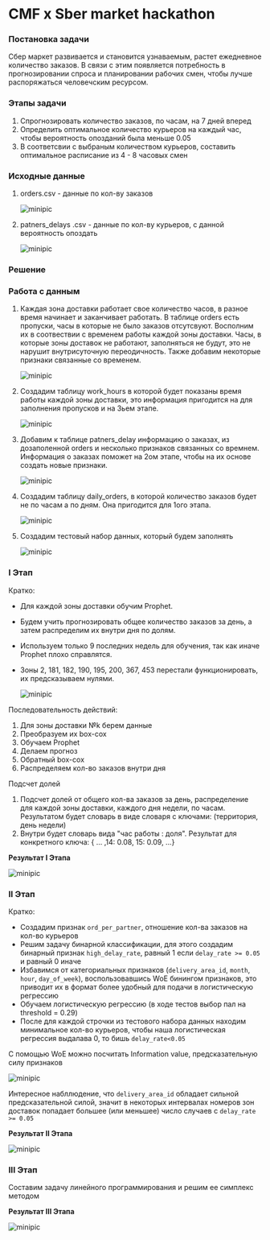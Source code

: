 # CMF x Sber market hackathon

### Постановка задачи
Сбер маркет развивается и становится узнаваемым, растет ежедневное количество заказов. В связи с этим появляется потребность в прогнозировании спроса и планировании рабочих смен, чтобы лучше распоряжаться человечским ресурсом.

### Этапы задачи
1. Спрогнозировать количество заказов, по часам, на 7 дней вперед
2. Определить оптимальное количество курьеров на каждый час, чтобы вероятность опозданий была меньше 0.05
3. В соответсвии с выбраным количеством курьеров, составить оптимальное расписание из 4 - 8 часовых смен

### Исходные данные
1. orders.csv - данные по кол-ву заказов

    ![minipic](https://github.com/Andrezyy/CMF-x-Sber-hackathon/blob/main/Images/orders.png)

2. patners_delays .csv - данные по кол-ву курьеров, с данной вероятность опоздать

    ![minipic](https://github.com/Andrezyy/CMF-x-Sber-hackathon/blob/main/Images/patners_delays.png)



### Решение
### Работа с данным
1. Каждая зона доставки работает свое количество часов, в разное время начинает и заканчивает работать. В таблице orders есть пропуски, часы в которые не было заказов отсутсвуют. Восполним их в соотвествии с временем работы каждой зоны доставки.  Часы, в которые зоны доставок не работают, заполняться не будут, это не нарушит внутрисуточную переодичность. Также добавим некоторые признаки связанные со временем.

    ![minipic](https://github.com/Andrezyy/CMF-x-Sber-hackathon/blob/main/Images/orders_modified.png)

2. Создадим таблицу work_hours в которой будет показаны время работы каждой зоны доставки, это информация пригодится на для заполнения пропусков и на 3ьем этапе.

    ![minipic](https://github.com/Andrezyy/CMF-x-Sber-hackathon/blob/main/Images/work_hours.png)

3. Добавим к таблице patners_delay информацию о заказах, из дозаполенной orders и несколько признаков связанных со времнем. Информация о заказах поможет на 2ом этапе, чтобы на их основе создать новые признаки. 

    ![minipic](https://github.com/Andrezyy/CMF-x-Sber-hackathon/blob/main/Images/partners_delays_modified.png)

4. Создадим таблицу daily_orders, в которой количество заказов будет не по часам а по дням. Она пригодится для 1ого этапа.

    ![minipic](https://github.com/Andrezyy/CMF-x-Sber-hackathon/blob/main/Images/daily_orders.png)
    
5. Создадим тестовый набор данных, который будем заполнять 

    ![minipic](https://github.com/Andrezyy/CMF-x-Sber-hackathon/blob/main/Images/test_data.png)

### I Этап
Кратко:
- Для каждой зоны доставки обучим Prophet.
- Будем учить прогнозировать общее количество заказов за день, а затем распределим их внутри дня по долям.
- Используем только 9 последних недель для обучения, так как иначе Prophet плохо справлятся.
- Зоны 2, 181, 182, 190, 195, 200, 367, 453 перестали функционировать, их предсказываем нулями.

    ![minipic](https://github.com/Andrezyy/CMF-x-Sber-hackathon/blob/main/Images/dead_zone_181.png)

Последовательность действий:
1. Для зоны доставки №k берем данные
2. Преобразуем их box-cox
3. Обучаем Prophet
4. Делаем прогноз
5. Обратный box-cox
6. Распределяем кол-во заказов внутри дня

Подсчет долей
1. Подсчет долей от общего кол-ва заказов за день, распределение для каждой зоны доставки, каждого дня недели, по часам. Результатом будет словарь в виде словаря с ключами: (территория, день недели)
2. Внутри будет словарь вида "час работы : доля". Результат для конкретного ключа: { ... ,14: 0.08, 15: 0.09, ...}

**Результат I Этапа**

   ![minipic](https://github.com/Andrezyy/CMF-x-Sber-hackathon/blob/main/Images/first_part.png)
   
### II Этап

Кратко:
- Создадим признак `ord_per_partner`, отношение кол-ва заказов на кол-во курьеров
- Решим задачу бинарной классификации, для этого создадим бинарный признак `high_delay_rate`, равный 1 если `delay_rate >= 0.05` и равный 0 иначе
- Избавимся от категориальных признаков (`delivery_area_id`, `month`, `hour`, `day_of_week`), воспользовавшись WoE бинингом признаков, это приводит их в формат более удобный для подачи в логистическую регрессию
- Обучаем логистическую регрессию (в ходе тестов выбор пал на threshold = 0.29)
- После для каждой строчки из тестового набора данных находим минимальное кол-во курьеров, чтобы наша логистическая регрессия выдалава 0, то бишь `delay_rate<0.05`

С помощью WoE можно посчитать Information value, предсказательную силу признаков

   ![minipic](https://github.com/Andrezyy/CMF-x-Sber-hackathon/blob/main/Images/IV.png)
   
Интересное набллюдение, что `delivery_area_id` обладает сильной предсказательной силой, значит в некоторых интервалах номеров зон доставок попадает большее (или меньшее) число случаев с `delay_rate >= 0.05`

**Результат II Этапа**

   ![minipic](https://github.com/Andrezyy/CMF-x-Sber-hackathon/blob/main/Images/second_part.png)
   
### III Этап

Составим задачу линейного программирования и решим ее симплекс методом

**Результат III Этапа**

   ![minipic](https://github.com/Andrezyy/CMF-x-Sber-hackathon/blob/main/Images/third_part.png)
